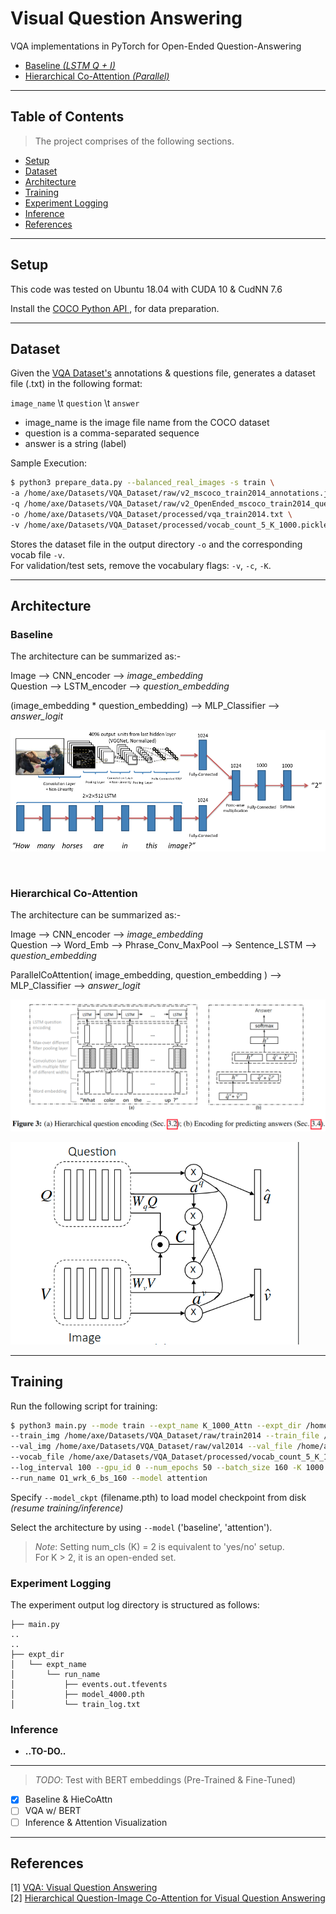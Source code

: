 # Visual Question Answering
VQA implementations in PyTorch for Open-Ended Question-Answering
- [Baseline <i>(LSTM Q + I)</i>](#references)
- [Hierarchical Co-Attention <i>(Parallel)</i>](#references)


---
## Table of Contents

> The project comprises of the following sections.
- [Setup](#setup)
- [Dataset](#dataset)
- [Architecture](#architecture)
- [Training](#training)
- [Experiment Logging](#experiment-logging)
- [Inference](#inference)
- [References](#references)

---

## Setup

This code was tested on Ubuntu 18.04 with CUDA 10 & CudNN 7.6

Install the <a href="https://github.com/cocodataset/cocoapi"> COCO Python API </a>, for data preparation. 

---

## Dataset

Given the <a href="https://visualqa.org/download.html">VQA Dataset's</a> 
annotations & questions file, generates a dataset file (.txt) in the following format:

`image_name` \t `question` \t `answer`

- image_name is the image file name from the COCO dataset <br>
- question is a comma-separated sequence <br>
- answer is a string (label) <br>

Sample Execution:

```bash
$ python3 prepare_data.py --balanced_real_images -s train \
-a /home/axe/Datasets/VQA_Dataset/raw/v2_mscoco_train2014_annotations.json \
-q /home/axe/Datasets/VQA_Dataset/raw/v2_OpenEnded_mscoco_train2014_questions.json \
-o /home/axe/Datasets/VQA_Dataset/processed/vqa_train2014.txt \
-v /home/axe/Datasets/VQA_Dataset/processed/vocab_count_5_K_1000.pickle -c 5 -K 1000  # vocab flags (for training set)
```

Stores the dataset file in the output directory `-o` and the corresponding vocab file `-v`. <br>
For validation/test sets, remove the vocabulary flags: `-v`, `-c`, `-K`.


---
## Architecture


### Baseline


The architecture can be summarized as:-

Image --> CNN_encoder --> <i>image_embedding</i> <br>
Question --> LSTM_encoder --> <i>question_embedding</i> <br>

(image_embedding * question_embedding) --> MLP_Classifier --> <i>answer_logit</i>

![Baseline](assets/vqa_baseline_architecture.png?raw=true "Baseline Architecture")

<br>



### Hierarchical Co-Attention

The architecture can be summarized as:-

Image --> CNN_encoder --> <i>image_embedding</i> <br>
Question --> Word_Emb --> Phrase_Conv_MaxPool --> Sentence_LSTM --> <i>question_embedding</i> <br>

ParallelCoAttention( image_embedding, question_embedding ) --> MLP_Classifier --> <i>answer_logit</i> 

![HieCoAttn](assets/hiecoattn.png?raw=true "HieCoAttn Architecture")

![Parallel](assets/parallel_attn.png?raw=true "HieCoAttn Architecture")


---

## Training

Run the following script for training:

```bash
$ python3 main.py --mode train --expt_name K_1000_Attn --expt_dir /home/axe/Projects/VQA_baseline/results_log \
--train_img /home/axe/Datasets/VQA_Dataset/raw/train2014 --train_file /home/axe/Datasets/VQA_Dataset/processed/vqa_train2014.txt \
--val_img /home/axe/Datasets/VQA_Dataset/raw/val2014 --val_file /home/axe/Datasets/VQA_Dataset/processed/vqa_val2014.txt\
--vocab_file /home/axe/Datasets/VQA_Dataset/processed/vocab_count_5_K_1000.pickle --save_interval 1000 \
--log_interval 100 --gpu_id 0 --num_epochs 50 --batch_size 160 -K 1000 -lr 1e-4 --opt_lvl 1 --num_workers 6 \
--run_name O1_wrk_6_bs_160 --model attention

```
Specify `--model_ckpt` (filename.pth) to load model checkpoint from disk <i>(resume training/inference)</i> <br>

Select the architecture by using `--model` ('baseline', 'attention'). <br>

> *Note*: Setting num_cls (K) = 2 is equivalent to 'yes/no' setup. <br>
          For K > 2, it is an open-ended set.

### Experiment Logging

The experiment output log directory is structured as follows:

```
├── main.py
..
..
├── expt_dir
│   └── expt_name
│       └── run_name
│           ├── events.out.tfevents
│           ├── model_4000.pth
│           └── train_log.txt

```



### Inference 

- **..TO-DO..**


---


> *TODO*: Test with BERT embeddings (Pre-Trained & Fine-Tuned)


- [x] Baseline & HieCoAttn
- [ ] VQA w/ BERT
- [ ] Inference & Attention Visualization

---

## References
[1]  [VQA: Visual Question Answering](https://arxiv.org/pdf/1505.00468) <br>
[2]  [Hierarchical Question-Image Co-Attention for Visual Question Answering](https://arxiv.org/pdf/1606.00061)
